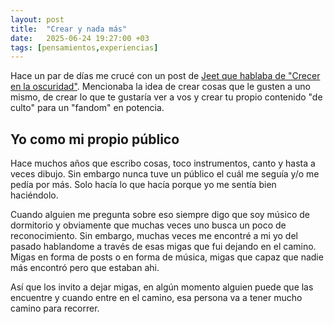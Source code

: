 ```yaml
---
layout: post
title:  "Crear y nada más"
date:   2025-06-24 19:27:00 +03
tags: [pensamientos,experiencias]
---
```


Hace un par de días me crucé con un post de [Jeet que hablaba de "Crecer en la oscuridad"](https://www.jeetmehta.com/posts/thrive-in-obscurity). Mencionaba la idea de crear cosas que le gusten a uno mismo, de crear lo que te gustaría ver a vos y crear tu propio contenido "de culto" para un "fandom" en potencia.

## Yo como mi propio público

Hace muchos años que escribo cosas, toco instrumentos, canto y hasta a veces dibujo. Sin embargo nunca tuve un público el cuál me seguía y/o me pedía por más. Solo hacía lo que hacía porque yo me sentía bien haciéndolo.

Cuando alguien me pregunta sobre eso siempre digo que soy músico de dormitorio y obviamente que muchas veces uno busca un poco de reconocimiento. Sin embargo, muchas veces me encontré a mi yo del pasado hablandome a través de esas migas que fui dejando en el camino. Migas en forma de posts o en forma de música, migas que capaz que nadie más encontró pero que estaban ahi. 

Así que los invito a dejar migas, en algún momento alguien puede que las encuentre y cuando entre en el camino, esa persona va a tener mucho camino para recorrer.



